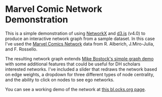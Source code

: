 # Marvel Comic Network Demonstration

This is a simple demonstration of using [NetworkX](https://networkx.github.io/) and [d3.js](https://d3js.org/) (v4.0) to produce an interactive network graph from a sample dataset. In this case I've used the [Marvel Comics Network](http://bioinfo.uib.es/~joemiro/marvel.html) data from R. Alberich, J.Miro-Julia, and F. Rossello.

The resulting network graph extends [Mike Bostock's simple graph demo](http://bl.ocks.org/mbostock/4062045) with some additional features that could be useful for DH scholars interested networks. I've included a slider that redraws the network based on edge weights, a dropdown for three different types of node centrality, and the ability to click on nodes to see ego networks.

You can see a working demo of the network at [this bl.ocks.org page](http://bl.ocks.org/jrladd/c76799aa63efd7176bd9006f403e854d).
